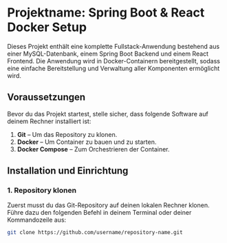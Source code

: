 # Projektname: Spring Boot & React Docker Setup

Dieses Projekt enthält eine komplette Fullstack-Anwendung bestehend aus einer MySQL-Datenbank, einem Spring Boot Backend und einem React Frontend. Die Anwendung wird in Docker-Containern bereitgestellt, sodass eine einfache Bereitstellung und Verwaltung aller Komponenten ermöglicht wird.

## Voraussetzungen

Bevor du das Projekt startest, stelle sicher, dass folgende Software auf deinem Rechner installiert ist:

1. **Git** – Um das Repository zu klonen.
2. **Docker** – Um Container zu bauen und zu starten.
3. **Docker Compose** – Zum Orchestrieren der Container.

## Installation und Einrichtung

### 1. Repository klonen

Zuerst musst du das Git-Repository auf deinen lokalen Rechner klonen. Führe dazu den folgenden Befehl in deinem Terminal oder deiner Kommandozeile aus:

```bash
git clone https://github.com/username/repository-name.git
```
